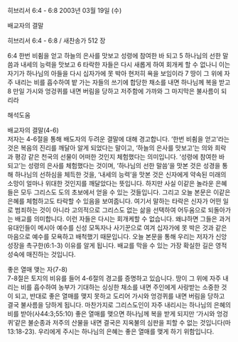 히브리서 6:4 - 6:8 
2003년 03월 19일 (수)

배교자의 결말



히브리서 6:4 - 6:8 / 새찬송가 512 장


6:4 한번 비췸을 얻고 하늘의 은사를 맛보고 성령에 참여한 바 되고  5 하나님의 선한 말씀과 내세의 능력을 맛보고 6 타락한 자들은 다시 새롭게 하여 회개케 할 수 없나니 이는 자기가 하나님의 아들을 다시 십자가에 못 박아 현저히 욕을 보임이라 7 땅이 그 위에 자주 내리는 비를 흡수하여 밭 가는 자들의 쓰기에 합당한 채소를 내면 하나님께 복을 받고 8 만일 가시와 엉겅퀴를 내면 버림을 당하고 저주함에 가까와 그 마지막은 불사름이 되리라

해석도움





배교자의 결말(4-6)  
저자는 4-6절을 통해 배도자의 두려운 결말에 대해 경고합니다. ‘한번 비췸을 얻고’라는 것은 복음의 진리를 깨달아 알게 되었다는 말이고, ‘하늘의 은사를 맛보고’는 의와 희락과 평강 같은 천국의 선물이 어떠한 것인지 체험했다는 의미입니다. ‘성령에 참여한 바 되고’는 성령의 은사를 체험했다는 것이며, ‘하나님의 선한 말씀’을 맛본 것은 성경을 통해 하나님의 선하심을 체득한 것을, ‘내세의 능력’을 맛본 것은 신자에게 약속된 미래의 소망이 얼마나 위대한 것인지를 깨달았다는 뜻입니다. 하지만 사실 이같은 놀라운 은혜들은 모두 그리스도 도의 초보에서 얻을 수 있는 것들입니다. 그리고 오늘 본문은 이같은 은혜를 체험하고도 타락할 수 있음을 보여줍니다. 여기서 말하는 타락은 신자가 어떤 일로 범죄하는 것이 아니라 고의적으로 그리스도 없는 삶을 선택하여 어두움으로 되돌아가는 배교를 의미합니다. 이런 자들은 다시는 회개케할 수 없습니다. 왜냐하면 그들은 과거 유대인들이 메시아 예수를 신성 모독자나 사기꾼으로 여겨 십자가에 못 박은 것과 같은 마음으로 예수를 모욕하고 배척했기 때문입니다. 오늘 본문을 통해 우리는 저자가 신앙성장을 촉구한(6:1-3) 이유를 알게 됩니다. 배교를 막을 수 있는 가장 확실한 길은 영적 성숙에 매진하는 것입니다. 

좋은 열매 맺는 자(7-8)  
7-8절은 토지의 비유를 들어 4-6절의 경고를 증명하고 있습니다. 땅이 그 위에 자주 내리는 비를 흡수하여 농부가 기대하는 싱싱한 채소를 내면 주인에게 사랑받는 소중한 것이 되고, 반대로 좋은 열매를 맺지 못하고 도리어 가시와 엉겅퀴를 내면 버림을 당하고 결국 불사름을 당하게 됩니다. 마찬가지로 그리스도인이 자주 내리시는 하나님의 은혜의 비를 받아(사44:3;55:10) 좋은 열매를 맺으면 하나님께 복을 받게 되지만 ‘가시와 엉겅퀴’같은 불순종과 저주의 산물을 내면 결국은 지옥불의 심판을 피할 수 없는 것입니다(마13:18-23). 우리에게 주시는 하나님의 은혜는 좋은 열매를 맺게 하기 위함입니다.